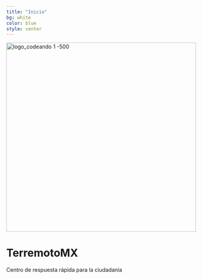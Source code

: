 ```yaml
---
title: "Inicio"
bg: white
color: blue
style: center
---
```



<img src="https://github.com/CodeandoMexico/terremoto-cdmx/blob/master/img/CMX_SISMO_ICON_04-01.png" align='center' width="500" title="logo_codeando 1 -500">


# TerremotoMX

Centro de respuesta rápida para la ciudadanía

